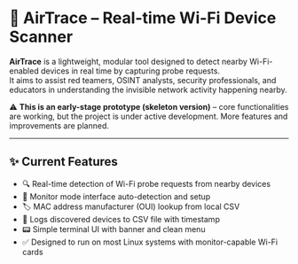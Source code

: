 # 📡 AirTrace – Real-time Wi-Fi Device Scanner

**AirTrace** is a lightweight, modular tool designed to detect nearby Wi-Fi-enabled devices in real time by capturing probe requests.  
It aims to assist red teamers, OSINT analysts, security professionals, and educators in understanding the invisible network activity happening nearby.

⚠️ **This is an early-stage prototype (skeleton version)** – core functionalities are working, but the project is under active development. More features and improvements are planned.

---

## ✨ Current Features

- 🔍 Real-time detection of Wi-Fi probe requests from nearby devices
- 📡 Monitor mode interface auto-detection and setup
- 🏷️ MAC address manufacturer (OUI) lookup from local CSV
- 📝 Logs discovered devices to CSV file with timestamp
- 📟 Simple terminal UI with banner and clean menu
- ✅ Designed to run on most Linux systems with monitor-capable Wi-Fi cards
